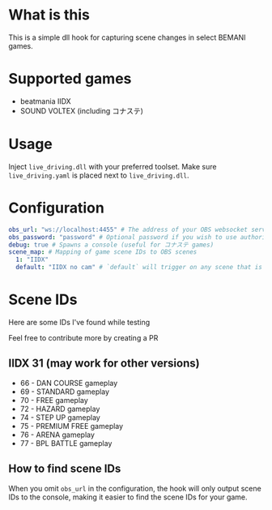 # What is this
This is a simple dll hook for capturing scene changes in select BEMANI games.

# Supported games
- beatmania IIDX
- SOUND VOLTEX (including コナステ)

# Usage
Inject `live_driving.dll` with your preferred toolset. Make sure `live_driving.yaml` is placed next to `live_driving.dll`.

# Configuration
```yml
obs_url: "ws://localhost:4455" # The address of your OBS websocket server
obs_password: "password" # Optional password if you wish to use authorization
debug: true # Spawns a console (useful for コナステ games)
scene_map: # Mapping of game scene IDs to OBS scenes
  1: "IIDX"
  default: "IIDX no cam" # `default` will trigger on any scene that is not mapped, you can also omit this if you don't want that behaviour
```

# Scene IDs
Here are some IDs I've found while testing

Feel free to contribute more by creating a PR
## IIDX 31 (may work for other versions)
- 66 - DAN COURSE gameplay
- 69 - STANDARD gameplay
- 70 - FREE gameplay
- 72 - HAZARD gameplay
- 74 - STEP UP gameplay
- 75 - PREMIUM FREE gameplay
- 76 - ARENA gameplay
- 77 - BPL BATTLE gameplay

## How to find scene IDs
When you omit `obs_url` in the configuration, the hook will only output scene IDs to the console, making it easier to find the scene IDs for your game.
